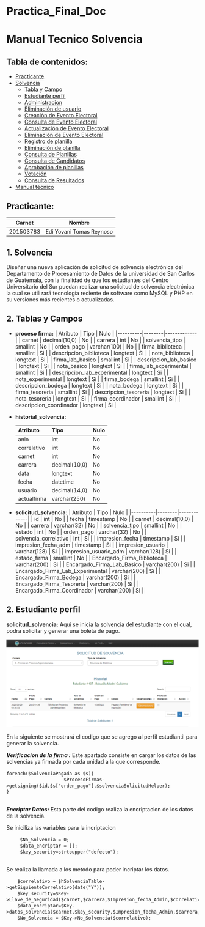 # Practica_Final_Doc
# Manual Tecnico  Solvencia

## Tabla de contenidos:
- [Practicante](#practicante)
- [ Solvencia ](#1-solvencia)
    - [Tabla y Campo](#2-tabla-y-campo)
    - [Estudiante perfil](#3-estudiante-perfil)
    - [Administracion](#4-administracion)
    - [Eliminación de usuario](#5-eliminación-de-usuario)
    - [Creación de Evento Electoral](#6-creación-de-evento-electoral)
    - [Consulta de Evento Electoral](#7-consulta-de-evento-electoral)
    - [Actualización de Evento Electoral](#8-actualización-de-evento-electoral)
    - [Eliminación de Evento Electoral](#9-eliminación-de-evento-electoral)
    - [Registro de planilla](#10-registro-de-planilla)
    - [Eliminación de planilla](#11-eliminación-de-planilla)
    - [Consulta de Planillas](#12-consulta-de-planillas)
    - [Consulta de Candidatos](#13-consulta-de-candidatos)
    - [Aprobación de planillas](#14-aprobación-de-planillas)
    - [Votación](#15-votación)
    - [Consulta de Resultados](#16-consulta-de-resultados)
- [Manual técnico](#manual-técnico)

## Practicante:

| Carnet    | Nombre       |
|-----------|--------------|
| 201503783 | Edi Yovani Tomas Reynoso | 

## 1. Solvencia
Diseñar una nueva aplicación de solicitud de solvencia
electrónica del Departamento de Procesamiento de Datos de
la universidad de San Carlos de Guatemala, con la finalidad
de que los estudiantes del Centro Universitario del Sur puedan realizar una solicitud
de solvencia electrónica la cual se utilizará tecnología reciente de software como MySQL y
PHP en su versiones más recientes o actualizadas.


## 2. Tablas y Campos

* **proceso firma:**
    | Atributo | Tipo   | Nulo |
    |----------|--------|-------------|
    | carnet     | decimal(10,0) | No |
    | carrera | int | No |
    | solvencia_tipo | smallint | No |
    | orden_pago | varchar(100) | No |
    | firma_biblioteca | smallint | Si |
    | descripcion_biblioteca | longtext | Si |
    | nota_biblioteca | longtext | Si |
    | firma_lab_basico | smallint | Si |
    | descripcion_lab_basico  | longtext | Si |
    | nota_basico  | longtext | Si |
    | firma_lab_experimental | smallint | Si |
    | descripcion_lab_experimental  | longtext | Si |
    | nota_experimental | longtext | Si |
    | 	firma_bodega | smallint | Si |
    | descripcion_bodega  | longtext | Si |
    | nota_bodega | longtext | Si |
    | 	firma_tesoreria | smallint | Si |
    | descripcion_tesoreria  | longtext | Si |
    | nota_tesoreria | longtext | Si |
    | 	firma_coordinador | smallint | Si |
    | descripcion_coordinador  | longtext | Si |
    
* **historial_solvencia:**

     Atributo | Tipo   | Nulo |
    |----------|--------|-------------|
    | anio     | int | No |
    | correlativo    | int | No |
    | carnet | int | No |
    | carrera | decimal(10,0) | No |
    | data | longtext | No |
    | fecha | datetime | No |
    | usuario | decimal(14,0) | No |
    | actualfirma | varchar(250) | No |


  
* **solicitud_solvencia:**
    | Atributo | Tipo   | Nulo |
    |----------|--------|-------------|
    | id     | int | No |
    | fecha | timestamp | No |
    | carnet | decimal(10,0) | No |
    | carrera | varchar(32) | No |
    | solvencia_tipo | smallint | No |
    | estado | int | No |
    | orden_pago | varchar(32) | No |
    | solvencia_correlativo | int | Si |
    | impresion_fecha  | timestamp | Si |
    | impresion_fecha_adm  | timestamp | Si |
    | impresion_usuario | varchar(128) | Si |
    | impresion_usuario_adm  | varchar(128) | Si |
    | estado_firma | smallint | No |
    | Encargado_Firma_Biblioteca | varchar(200) | Si |
    | Encargado_Firma_Lab_Basico  | varchar(200)  | Si |
    | Encargado_Firma_Lab_Experimental | varchar(200)  | Si |
    | Encargado_Firma_Bodega | varchar(200)  | Si |
    | Encargado_Firma_Tesoreria  | varchar(200)  | Si |
    | Encargado_Firma_Coordinador | varchar(200)  | Si |
    

## 2. Estudiante perfil


**solicitud_solvencia:**
Aqui se inicia la solvencia del estudiante con el cual, podra solicitar y generar una boleta de pago.

![image](/Img/solvencia.png)

En la siguiente se mostrará el codigo que se agrego al perfil estudiantil para generar la solvencia.

***Verificacion de la firma :***
Este apartado consiste en cargar los datos de las solvencias ya firmada por cada unidad a la que corresponde.

```
foreach($SolvenciaPagada as $s){
                     $ProcesoFirmas->getsigning($id,$s["orden_pago"],$solvenciaSolicitudHelper);
}
        
```


***Encriptar Datos:***
Esta parte del codigo realiza la encriptacion de los datos de la solvencia.

Se iniciliza las variables para la incriptacion 
```
     $No_Solvencia = 0;  
     $data_encriptar = [];
     $key_security=strtoupper("defecto");
            
```
Se realiza la llamada a los metodo para poder incriptar los datos.


```
    $correlativo = $hSolvenciaTable->getSiguienteCorrelativo(date("Y"));
    $key_security=$Key->Llave_de_Seguridad($carnet,$carrera,$Impresion_fecha_Admin,$correlativo);
    $data_encriptar=$Key->datos_solvencia($carnet,$key_security,$Impresion_fecha_Admin,$carrera,$correlativo,$solvenciaSolicitudHelper);
    $No_Solvencia = $Key->No_Solvencia($correlativo);
                          
        
```






























